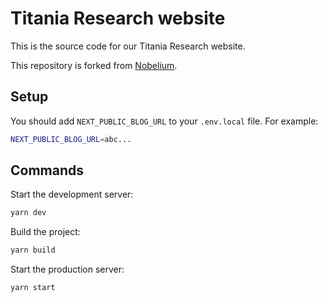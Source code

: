 # Titania Research website

This is the source code for our Titania Research website.

This repository is forked from [Nobelium](https://github.com/craigary/nobelium).


## Setup
You should add `NEXT_PUBLIC_BLOG_URL` to your `.env.local` file. For example:
```bash
NEXT_PUBLIC_BLOG_URL=abc...
```


## Commands

Start the development server:

```bash
yarn dev
```

Build the project:

```bash
yarn build
```

Start the production server:

```bash
yarn start
```
